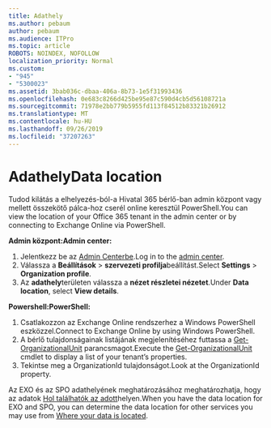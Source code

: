 ```yaml
---
title: Adathely
ms.author: pebaum
author: pebaum
ms.audience: ITPro
ms.topic: article
ROBOTS: NOINDEX, NOFOLLOW
localization_priority: Normal
ms.custom:
- "945"
- "5300023"
ms.assetid: 3bab036c-dbaa-406a-8b73-1e5f31993436
ms.openlocfilehash: 0e683c8266d425be95e87c590d4cb5d56108721a
ms.sourcegitcommit: 71978e2bb779b5955fd113f84512b83321b26912
ms.translationtype: MT
ms.contentlocale: hu-HU
ms.lasthandoff: 09/26/2019
ms.locfileid: "37207263"
---
```

# <a name="data-location"></a><span data-ttu-id="82087-102">Adathely</span><span class="sxs-lookup"><span data-stu-id="82087-102">Data location</span></span>

<span data-ttu-id="82087-103">Tudod kilátás a elhelyezés-ból-a Hivatal 365 bérlő-ban admin központ vagy mellett összekötő pálca-hoz cserél online keresztül PowerShell.</span><span class="sxs-lookup"><span data-stu-id="82087-103">You can view the location of your Office 365 tenant in the admin center or by connecting to Exchange Online via PowerShell.</span></span>


<span data-ttu-id="82087-104">**Admin központ:**</span><span class="sxs-lookup"><span data-stu-id="82087-104">**Admin center:**</span></span>
1. <span data-ttu-id="82087-105">Jelentkezz be az [Admin Centerbe](https://admin.microsoft.com/Adminportal/Home).</span><span class="sxs-lookup"><span data-stu-id="82087-105">Log in to the [admin center](https://admin.microsoft.com/Adminportal/Home).</span></span>
2. <span data-ttu-id="82087-106">Válassza a **Beállítások** > **szervezeti profilja**beállítást.</span><span class="sxs-lookup"><span data-stu-id="82087-106">Select **Settings** > **Organization profile**.</span></span>
3. <span data-ttu-id="82087-107">Az **adathely**területen válassza a **nézet részletei nézetet**.</span><span class="sxs-lookup"><span data-stu-id="82087-107">Under **Data location**, select **View details**.</span></span>


<span data-ttu-id="82087-108">**Powershell:**</span><span class="sxs-lookup"><span data-stu-id="82087-108">**PowerShell:**</span></span>
1. <span data-ttu-id="82087-109">Csatlakozzon az Exchange Online rendszerhez a Windows PowerShell eszközzel.</span><span class="sxs-lookup"><span data-stu-id="82087-109">Connect to Exchange Online by using Windows PowerShell.</span></span>
2. <span data-ttu-id="82087-110">A bérlő tulajdonságainak listájának megjelenítéséhez futtassa a [Get-OrganizationalUnit](https://docs.microsoft.com/en-us/powershell/module/exchange/active-directory/get-organizationalunit) parancsmagot.</span><span class="sxs-lookup"><span data-stu-id="82087-110">Execute the [Get-OrganizationalUnit](https://docs.microsoft.com/en-us/powershell/module/exchange/active-directory/get-organizationalunit) cmdlet to display a list of your tenant’s properties.</span></span> 
3. <span data-ttu-id="82087-111">Tekintse meg a OrganizationId tulajdonságot.</span><span class="sxs-lookup"><span data-stu-id="82087-111">Look at the OrganizationId property.</span></span>

<span data-ttu-id="82087-112">Az EXO és az SPO adathelyének meghatározásához meghatározhatja, hogy az adatok [Hol találhatók az adott](https://products.office.com/where-is-your-data-located)helyen.</span><span class="sxs-lookup"><span data-stu-id="82087-112">When you have the data location for EXO and SPO, you can determine the data location for other services you may use from [Where your data is located](https://products.office.com/where-is-your-data-located).</span></span>